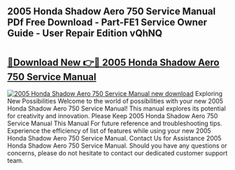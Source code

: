 ## 2005 Honda Shadow Aero 750 Service Manual PDf Free Download - Part-FE1 Service Owner Guide - User Repair Edition vQhNQ

# <h2><a href="http://bc33836.oget.top/?id=2005+Honda+Shadow+Aero+750+Service+Manual">🔗Download New 👉🔴 2005 Honda Shadow Aero 750 Service Manual</a></h2>

[![2005 Honda Shadow Aero 750 Service Manual new download](https://i.imgur.com/5g1atiW.png)](http://bc33836.oget.top/?id=2005+Honda+Shadow+Aero+750+Service+Manual)
Exploring New Possibilities Welcome to the world of possibilities with your new 2005 Honda Shadow Aero 750 Service Manual! This manual explores its potential for creativity and innovation. Please Keep 2005 Honda Shadow Aero 750 Service Manual This Manual For future reference and troubleshooting tips. Experience the efficiency of list of features while using your new 2005 Honda Shadow Aero 750 Service Manual. Contact Us for Assistance 2005 Honda Shadow Aero 750 Service Manual. Should you have any questions or concerns, please do not hesitate to contact our dedicated customer support team.
